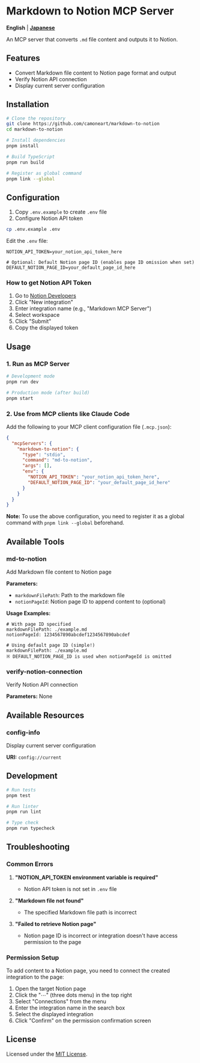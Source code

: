 # Markdown to Notion MCP Server

**English** | **[Japanese](/README.ja.md)**

An MCP server that converts `.md` file content and outputs it to Notion.

## Features

- Convert Markdown file content to Notion page format and output
- Verify Notion API connection
- Display current server configuration

## Installation

```bash
# Clone the repository
git clone https://github.com/camoneart/markdown-to-notion
cd markdown-to-notion

# Install dependencies
pnpm install

# Build TypeScript
pnpm run build

# Register as global command
pnpm link --global
```

## Configuration

1. Copy `.env.example` to create `.env` file
2. Configure Notion API token

```bash
cp .env.example .env
```

Edit the `.env` file:
```env
NOTION_API_TOKEN=your_notion_api_token_here

# Optional: Default Notion page ID (enables page ID omission when set)
DEFAULT_NOTION_PAGE_ID=your_default_page_id_here
```

### How to get Notion API Token

1. Go to [Notion Developers](https://www.notion.so/my-integrations)
2. Click "New integration"
3. Enter integration name (e.g., "Markdown MCP Server")
4. Select workspace
5. Click "Submit"
6. Copy the displayed token

## Usage

### 1. Run as MCP Server

```bash
# Development mode
pnpm run dev

# Production mode (after build)
pnpm start
```

### 2. Use from MCP clients like Claude Code

Add the following to your MCP client configuration file (`.mcp.json`):

```json
{
  "mcpServers": {
    "markdown-to-notion": {
      "type": "stdio",
      "command": "md-to-notion",
      "args": [],
      "env": {
        "NOTION_API_TOKEN": "your_notion_api_token_here",
        "DEFAULT_NOTION_PAGE_ID": "your_default_page_id_here"
      }
    }
  }
}
```

**Note:** To use the above configuration, you need to register it as a global command with `pnpm link --global` beforehand.

## Available Tools

### md-to-notion
Add Markdown file content to Notion page

**Parameters:**
- `markdownFilePath`: Path to the markdown file
- `notionPageId`: Notion page ID to append content to (optional)

**Usage Examples:**
```
# With page ID specified
markdownFilePath: ./example.md
notionPageId: 1234567890abcdef1234567890abcdef

# Using default page ID (simple!)
markdownFilePath: ./example.md
※ DEFAULT_NOTION_PAGE_ID is used when notionPageId is omitted
```

### verify-notion-connection
Verify Notion API connection

**Parameters:** None

## Available Resources

### config-info
Display current server configuration

**URI:** `config://current`

## Development

```bash
# Run tests
pnpm test

# Run linter
pnpm run lint

# Type check
pnpm run typecheck
```

## Troubleshooting

### Common Errors

1. **"NOTION_API_TOKEN environment variable is required"**
   - Notion API token is not set in `.env` file

2. **"Markdown file not found"**
   - The specified Markdown file path is incorrect

3. **"Failed to retrieve Notion page"**
   - Notion page ID is incorrect or integration doesn't have access permission to the page

### Permission Setup

To add content to a Notion page, you need to connect the created integration to the page:

1. Open the target Notion page
2. Click the "⋯" (three dots menu) in the top right
3. Select "Connections" from the menu
4. Enter the integration name in the search box
5. Select the displayed integration
6. Click "Confirm" on the permission confirmation screen

## License

Licensed under the [MIT License](./LICENSE).